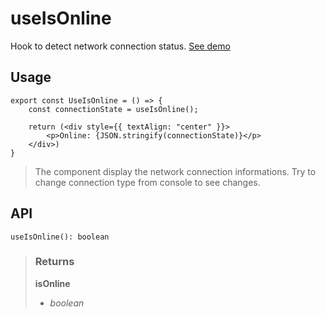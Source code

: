 # useIsOnline
Hook to detect network connection status. [See demo](https://ndriadev.github.io/react-tools/#/hooks/events/useIsOnline)

## Usage

```tsx
export const UseIsOnline = () => {
	const connectionState = useIsOnline();

	return (<div style={{ textAlign: "center" }}>
		<p>Online: {JSON.stringify(connectionState)}</p>
	</div>)
}
```

> The component display the network connection informations. Try to change connection type from console to see changes.


## API

```tsx
useIsOnline(): boolean
```





> ### Returns
>
> __isOnline__
> - _boolean_  
>